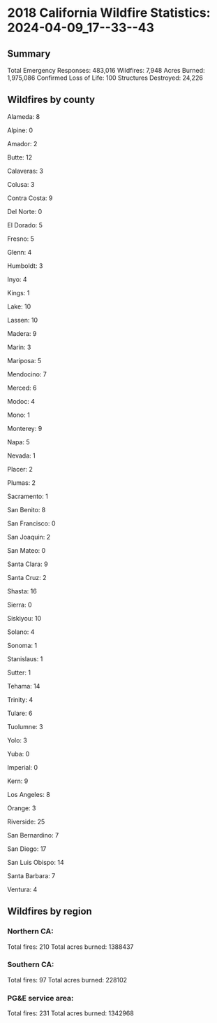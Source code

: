 # 2018 California Wildfire Statistics: 2024-04-09_17--33--43

## Summary

Total Emergency Responses: 483,016
Wildfires: 7,948
Acres Burned: 1,975,086
Confirmed Loss of Life: 100
Structures Destroyed: 24,226


## Wildfires by county

Alameda: 8

Alpine: 0

Amador: 2

Butte: 12

Calaveras: 3

Colusa: 3

Contra Costa: 9

Del Norte: 0

El Dorado: 5

Fresno: 5

Glenn: 4

Humboldt: 3

Inyo: 4

Kings: 1

Lake: 10

Lassen: 10

Madera: 9

Marin: 3

Mariposa: 5

Mendocino: 7

Merced: 6

Modoc: 4

Mono: 1

Monterey: 9

Napa: 5

Nevada: 1

Placer: 2

Plumas: 2

Sacramento: 1

San Benito: 8

San Francisco: 0

San Joaquin: 2

San Mateo: 0

Santa Clara: 9

Santa Cruz: 2

Shasta: 16

Sierra: 0

Siskiyou: 10

Solano: 4

Sonoma: 1

Stanislaus: 1

Sutter: 1

Tehama: 14

Trinity: 4

Tulare: 6

Tuolumne: 3

Yolo: 3

Yuba: 0

Imperial: 0

Kern: 9

Los Angeles: 8

Orange: 3

Riverside: 25

San Bernardino: 7

San Diego: 17

San Luis Obispo: 14

Santa Barbara: 7

Ventura: 4

## Wildfires by region

### Northern CA:
Total fires: 210
Total acres burned: 1388437

### Southern CA:
Total fires: 97
Total acres burned: 228102

### PG&E service area:
Total fires: 231
Total acres burned: 1342968
